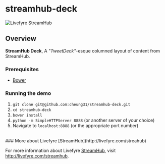 streamhub-deck
=====

![Livefyre
StreamHub](http://www.livefyre.com/site_media/images/corp_v5/streamhub.png)

## Overview

**StreamHub Deck**, A *"TweetDeck"*-esque columned layout of content from
StreamHub.


### Prerequisites
* [Bower](http://twitter.github.com/bower/)

### Running the demo
1. ```git clone git@github.com:cheung31/streamhub-deck.git```
2. ```cd streamhub-deck```
3. ```bower install```
4. ```python -m SimpleHTTPServer 8888``` (or another server of your choice)
5. Navigate to ```localhost:8888``` (or the appropriate port number)


<br/>
### More about Livefyre [StreamHub](http://livefyre.com/streahub)

For more information about Livefyre
[StreamHub](http://livefyre.com/streahub), visit
<http://livefyre.com/streamhub>.
